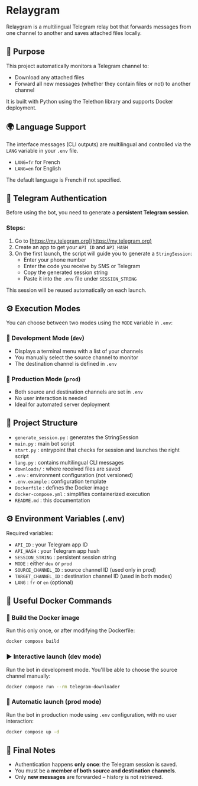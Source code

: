 # Relaygram

Relaygram is a multilingual Telegram relay bot that forwards messages from one channel to another and saves attached files locally.

## 🧠 Purpose

This project automatically monitors a Telegram channel to:
- Download any attached files
- Forward all new messages (whether they contain files or not) to another channel

It is built with Python using the Telethon library and supports Docker deployment.

## 🌍 Language Support

The interface messages (CLI outputs) are multilingual and controlled via the `LANG` variable in your `.env` file.

- `LANG=fr` for French
- `LANG=en` for English

The default language is French if not specified.

## 🔐 Telegram Authentication

Before using the bot, you need to generate a **persistent Telegram session**.

### Steps:
1. Go to [https://my.telegram.org](https://my.telegram.org)
2. Create an app to get your `API_ID` and `API_HASH`
3. On the first launch, the script will guide you to generate a `StringSession`:
    - Enter your phone number
    - Enter the code you receive by SMS or Telegram
    - Copy the generated session string
    - Paste it into the `.env` file under `SESSION_STRING`

This session will be reused automatically on each launch.

## ⚙️ Execution Modes

You can choose between two modes using the `MODE` variable in `.env`:

### 🧪 Development Mode (`dev`)
- Displays a terminal menu with a list of your channels
- You manually select the source channel to monitor
- The destination channel is defined in `.env`

### 🚀 Production Mode (`prod`)
- Both source and destination channels are set in `.env`
- No user interaction is needed
- Ideal for automated server deployment

## 📁 Project Structure

- `generate_session.py` : generates the StringSession
- `main.py` : main bot script
- `start.py` : entrypoint that checks for session and launches the right script
- `lang.py` : contains multilingual CLI messages
- `downloads/` : where received files are saved
- `.env` : environment configuration (not versioned)
- `.env.example` : configuration template
- `Dockerfile` : defines the Docker image
- `docker-compose.yml` : simplifies containerized execution
- `README.md` : this documentation

## ⚙️ Environment Variables (.env)

Required variables:

- `API_ID` : your Telegram app ID
- `API_HASH` : your Telegram app hash
- `SESSION_STRING` : persistent session string
- `MODE` : either `dev` or `prod`
- `SOURCE_CHANNEL_ID` : source channel ID (used only in prod)
- `TARGET_CHANNEL_ID` : destination channel ID (used in both modes)
- `LANG` : `fr` or `en` (optional)

## 🐳 Useful Docker Commands

### 🔧 Build the Docker image

Run this only once, or after modifying the Dockerfile:

```bash
docker compose build
```

### ▶️ Interactive launch (dev mode)

Run the bot in development mode. You'll be able to choose the source channel manually:

```bash
docker compose run --rm telegram-downloader
```

### 🚀 Automatic launch (prod mode)

Run the bot in production mode using `.env` configuration, with no user interaction:

```bash
docker compose up -d
```

## 📝 Final Notes

- Authentication happens **only once**: the Telegram session is saved.
- You must be a **member of both source and destination channels**.
- Only **new messages** are forwarded – history is not retrieved.
